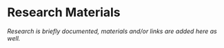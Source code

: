 # Research Materials #
*Research is briefly documented, materials and/or links are added here as well.*